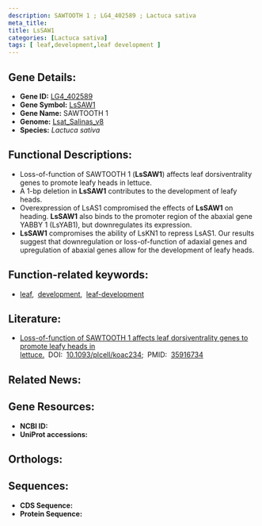 ```yaml
---
description: SAWTOOTH 1 ; LG4_402589 ; Lactuca sativa
meta_title:
title: LsSAW1
categories: [Lactuca sativa]
tags: [ leaf,development,leaf development ]
---
```


## Gene Details:
- **Gene ID:** [LG4_402589]()
- **Gene Symbol:** <u>LsSAW1</u>
- **Gene Name:** SAWTOOTH 1
- **Genome:** [Lsat_Salinas_v8]()
- **Species:** *Lactuca sativa*

## Functional Descriptions:
   - Loss-of-function of SAWTOOTH 1 (**LsSAW1**) affects leaf dorsiventrality genes to promote leafy heads in lettuce.
   - A 1-bp deletion in **LsSAW1** contributes to the development of leafy heads.
   - Overexpression of LsAS1 compromised the effects of **LsSAW1** on heading. **LsSAW1** also binds to the promoter region of the abaxial gene YABBY 1 (LsYAB1), but downregulates its expression.
   - **LsSAW1** compromises the ability of LsKN1 to repress LsAS1. Our results suggest that downregulation or loss-of-function of adaxial genes and upregulation of abaxial genes allow for the development of leafy heads.

## Function-related keywords:
   - [leaf](/tags/leaf/),&nbsp;&nbsp;[development](/tags/development/),&nbsp;&nbsp;[leaf-development](/tags/leaf-development/)

## Literature:
   - [Loss-of-function of SAWTOOTH 1 affects leaf dorsiventrality genes to promote leafy heads in lettuce.](https://doi.org/10.1093/plcell/koac234)&nbsp;&nbsp;DOI:&nbsp;&nbsp;[10.1093/plcell/koac234](https://doi.org/10.1093/plcell/koac234);&nbsp;&nbsp;PMID:&nbsp;&nbsp;[35916734](https://pubmed.ncbi.nlm.nih.gov/35916734/)

## Related News:

## Gene Resources:
- **NCBI ID:**  [](https://www.ncbi.nlm.nih.gov/gene/?term=)
- **UniProt accessions:**  [](https://www.uniprot.org/uniprotkb//entry)

## Orthologs:

## Sequences:
- **CDS Sequence:**
- **Protein Sequence:**
